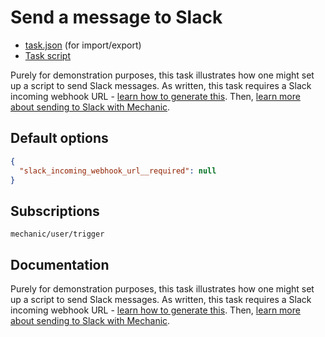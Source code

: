 # Send a message to Slack

* [task.json](../../tasks/send-a-message-to-slack.json) (for import/export)
* [Task script](./script.liquid)

Purely for demonstration purposes, this task illustrates how one might set up a script to send Slack messages. As written, this task requires a Slack incoming webhook URL - [learn how to generate this](https://api.slack.com/incoming-webhooks#getting-started). Then, [learn more about sending to Slack with Mechanic](https://help.usemechanic.com/en/articles/3297438-can-i-send-messages-to-slack).

## Default options

```json
{
  "slack_incoming_webhook_url__required": null
}
```

## Subscriptions

```liquid
mechanic/user/trigger
```

## Documentation

Purely for demonstration purposes, this task illustrates how one might set up a script to send Slack messages. As written, this task requires a Slack incoming webhook URL - [learn how to generate this](https://api.slack.com/incoming-webhooks#getting-started). Then, [learn more about sending to Slack with Mechanic](https://help.usemechanic.com/en/articles/3297438-can-i-send-messages-to-slack).
